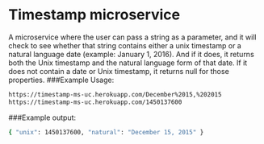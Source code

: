 # Timestamp microservice
A microservice where the user can pass a string as a parameter, and it will check to see whether that string contains either a unix timestamp or a natural language date (example: January 1, 2016). And if it does, it returns both the Unix timestamp and the natural language form of that date. If it does not contain a date or Unix timestamp, it returns null for those properties.
###Example Usage:
```sh
https://timestamp-ms-uc.herokuapp.com/December%2015,%202015
https://timestamp-ms-uc.herokuapp.com/1450137600
```
###Example output:
```sh
{ "unix": 1450137600, "natural": "December 15, 2015" }
```
